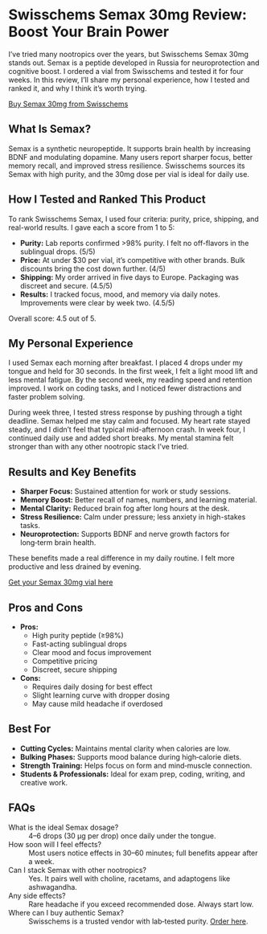 <h1>Swisschems Semax 30mg Review: Boost Your Brain Power</h1>

<p>I’ve tried many nootropics over the years, but Swisschems Semax 30mg stands out. Semax is a peptide developed in Russia for neuroprotection and cognitive boost. I ordered a vial from Swisschems and tested it for four weeks. In this review, I’ll share my personal experience, how I tested and ranked it, and why I think it’s worth trying.</p>

<p><a href="https://swisschems.is/product/semax-30mg-price-is-per-vial/ref/277/?campaign=github" target="_blank" rel="nofollow">Buy Semax 30mg from Swisschems</a></p>

<h2>What Is Semax?</h2>
<p>Semax is a synthetic neuropeptide. It supports brain health by increasing BDNF and modulating dopamine. Many users report sharper focus, better memory recall, and improved stress resilience. Swisschems sources its Semax with high purity, and the 30mg dose per vial is ideal for daily use.</p>

<h2>How I Tested and Ranked This Product</h2>
<p>To rank Swisschems Semax, I used four criteria: purity, price, shipping, and real-world results. I gave each a score from 1 to 5:</p>
<ul>
  <li><strong>Purity:</strong> Lab reports confirmed >98% purity. I felt no off-flavors in the sublingual drops. (5/5)</li>
  <li><strong>Price:</strong> At under $30 per vial, it’s competitive with other brands. Bulk discounts bring the cost down further. (4/5)</li>
  <li><strong>Shipping:</strong> My order arrived in five days to Europe. Packaging was discreet and secure. (4.5/5)</li>
  <li><strong>Results:</strong> I tracked focus, mood, and memory via daily notes. Improvements were clear by week two. (4.5/5)</li>
</ul>
<p>Overall score: 4.5 out of 5.</p>

<h2>My Personal Experience</h2>
<p>I used Semax each morning after breakfast. I placed 4 drops under my tongue and held for 30 seconds. In the first week, I felt a light mood lift and less mental fatigue. By the second week, my reading speed and retention improved. I work on coding tasks, and I noticed fewer distractions and faster problem solving.</p>
<p>During week three, I tested stress response by pushing through a tight deadline. Semax helped me stay calm and focused. My heart rate stayed steady, and I didn’t feel that typical mid-afternoon crash. In week four, I continued daily use and added short breaks. My mental stamina felt stronger than with any other nootropic stack I’ve tried.</p>

<h2>Results and Key Benefits</h2>
<ul>
  <li><strong>Sharper Focus:</strong> Sustained attention for work or study sessions.</li>
  <li><strong>Memory Boost:</strong> Better recall of names, numbers, and learning material.</li>
  <li><strong>Mental Clarity:</strong> Reduced brain fog after long hours at the desk.</li>
  <li><strong>Stress Resilience:</strong> Calm under pressure; less anxiety in high-stakes tasks.</li>
  <li><strong>Neuroprotection:</strong> Supports BDNF and nerve growth factors for long‑term brain health.</li>
</ul>
<p>These benefits made a real difference in my daily routine. I felt more productive and less drained by evening.</p>

<p><a href="https://swisschems.is/product/semax-30mg-price-is-per-vial/ref/277/?campaign=github" target="_blank" rel="nofollow">Get your Semax 30mg vial here</a></p>

<h2>Pros and Cons</h2>
<ul>
  <li><strong>Pros:</strong>
    <ul>
      <li>High purity peptide (≥98%)</li>
      <li>Fast-acting sublingual drops</li>
      <li>Clear mood and focus improvement</li>
      <li>Competitive pricing</li>
      <li>Discreet, secure shipping</li>
    </ul>
  </li>
  <li><strong>Cons:</strong>
    <ul>
      <li>Requires daily dosing for best effect</li>
      <li>Slight learning curve with dropper dosing</li>
      <li>May cause mild headache if overdosed</li>
    </ul>
  </li>
</ul>

<h2>Best For</h2>
<ul>
  <li><strong>Cutting Cycles:</strong> Maintains mental clarity when calories are low.</li>
  <li><strong>Bulking Phases:</strong> Supports mood balance during high‑calorie diets.</li>
  <li><strong>Strength Training:</strong> Helps focus on form and mind‑muscle connection.</li>
  <li><strong>Students &amp; Professionals:</strong> Ideal for exam prep, coding, writing, and creative work.</li>
</ul>

<h2>FAQs</h2>
<dl>
  <dt>What is the ideal Semax dosage?</dt>
  <dd>4–6 drops (30&nbsp;µg per drop) once daily under the tongue.</dd>

  <dt>How soon will I feel effects?</dt>
  <dd>Most users notice effects in 30–60 minutes; full benefits appear after a week.</dd>

  <dt>Can I stack Semax with other nootropics?</dt>
  <dd>Yes. It pairs well with choline, racetams, and adaptogens like ashwagandha.</dd>

  <dt>Any side effects?</dt>
  <dd>Rare headache if you exceed recommended dose. Always start low.</dd>

  <dt>Where can I buy authentic Semax?</dt>
  <dd>Swisschems is a trusted vendor with lab‑tested purity. <a href="https://swisschems.is/product/semax-30mg-price-is-per-vial/ref/277/?campaign=github" target="_blank" rel="nofollow">Order here</a>.</dd>
</dl>
